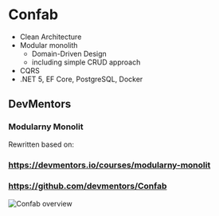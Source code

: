 # Confab
* Clean Architecture
* Modular monolith 
  * Domain-Driven Design
  * including simple CRUD approach
* CQRS
* .NET 5, EF Core, PostgreSQL, Docker

## DevMentors

### Modularny Monolit

Rewritten based on:

  ### https://devmentors.io/courses/modularny-monolit

  ### https://github.com/devmentors/Confab

![Confab overview](https://raw.githubusercontent.com/devmentors/Confab/master/assets/confab_overview.png)
